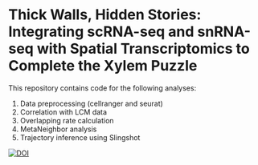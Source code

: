 # Thick Walls, Hidden Stories: Integrating scRNA-seq and snRNA-seq  with Spatial Transcriptomics to Complete the Xylem Puzzle

This repository contains code for the following analyses:
1. Data preprocessing (cellranger and seurat)
2. Correlation with LCM data
3. Overlapping rate calculation
4. MetaNeighbor analysis
5. Trajectory inference using Slingshot

[![DOI](https://zenodo.org/badge/1054414286.svg)](https://doi.org/10.5281/zenodo.17095557)

